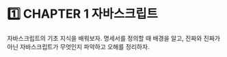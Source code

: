 # 1️⃣ CHAPTER 1 자바스크립트

자바스크립트의 기초 지식을 배워보자. 명세서를 정의할 때 배경을 알고, 진짜와 진짜가 아닌 자바스크립트가 무엇인지 파악하고 오해를 정리하자.
